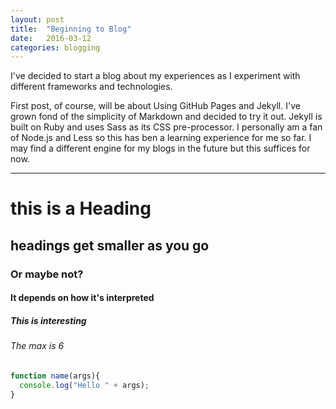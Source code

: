 ```yaml
---
layout: post
title:  "Beginning to Blog"
date:   2016-03-12
categories: blogging
---
```

I've decided to start a blog about my experiences as I experiment with different frameworks and technologies.

First post, of course, will be about Using GitHub Pages and Jekyll. I've grown fond of the simplicity of Markdown and decided to try it out. Jekyll is built on Ruby and uses Sass as its CSS pre-processor. I personally am a fan of Node.js and Less so this has ben a learning experience for me so far. I may find a different engine for my blogs in the future but this suffices for now.

---

# this is a Heading

## headings get smaller as you go

### Or maybe not?

#### It depends on how it's interpreted

##### This is interesting

###### The max is 6

``` js
function name(args){
  console.log("Hello " + args);
}
```
